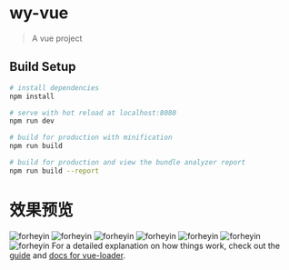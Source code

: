 # wy-vue

>A vue project

## Build Setup

``` bash
# install dependencies
npm install

# serve with hot reload at localhost:8080
npm run dev

# build for production with minification
npm run build

# build for production and view the bundle analyzer report
npm run build --report
```
# 效果预览

![forheyin](http://ox36g1rgh.bkt.clouddn.com/2.jpg)
![forheyin](http://ox36g1rgh.bkt.clouddn.com/3.jpg)
![forheyin](http://ox36g1rgh.bkt.clouddn.com/4.jpg)
![forheyin](http://ox36g1rgh.bkt.clouddn.com/5.png)
![forheyin](http://ox36g1rgh.bkt.clouddn.com/6.png)
![forheyin](http://ox36g1rgh.bkt.clouddn.com/7.png)
![forheyin](http://ox36g1rgh.bkt.clouddn.com/8.png)
For a detailed explanation on how things work, check out the [guide](http://vuejs-templates.github.io/webpack/) and [docs for vue-loader](http://vuejs.github.io/vue-loader).

